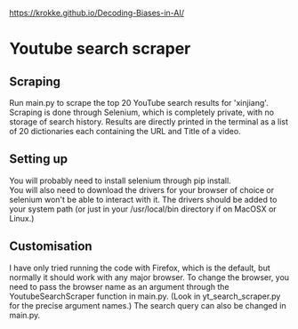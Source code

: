 https://krokke.github.io/Decoding-Biases-in-AI/

# Youtube search scraper

## Scraping

Run main.py to scrape the top 20 YouTube search results for 'xinjiang'.
Scraping is done through Selenium, which is completely private, with no storage of search history. 
Results are directly printed in the terminal as a list of 20 dictionaries each containing the URL and Title of a video.

## Setting up

You will probably need to install selenium through pip install.  
You will also need to download the drivers for your browser of choice or selenium won't be able to interact with it. The drivers should be added to your system path (or just in your /usr/local/bin directory if on MacOSX or Linux.) 


## Customisation

I have only tried running the code with Firefox, which is the default, but normally it should work with any major browser. To change the browser, you need to pass the browser name as an argument through the YoutubeSearchScraper function in main.py. (Look in yt_search_scraper.py for the precise argument names.) The search query can also be changed in main.py.
